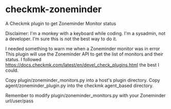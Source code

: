 # checkmk-zoneminder
A Checkmk plugin to get Zoneminder Monitor status

Disclaimer: 
I'm a monkey with a keyboard while coding. 
I'm a sysadmin, not a developer.
I'm sure this is not the best way to do it.

I needed something to warn me when a Zoneminder monitor was in error
This plugin will use the Zoneminder API to get the list of monitors and their status.
I followed https://docs.checkmk.com/latest/en/devel_check_plugins.html the best I could.

Copy plugin/zoneminder_monitors.py into a host's plugin directory.
Copy agent/zoneminder_plugin.py into the checkmk agent_based directory.

Remember to modify plugin/zoneminder_monitors.py with your Zoneminder url/user/pass
